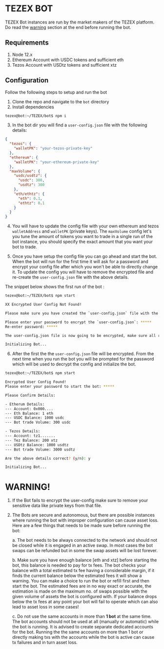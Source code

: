 # TEZEX BOT

TEZEX Bot instances are run by the market makers of the TEZEX platform. Do read the [warning](#warning) section at the end before running the bot.

## Requirements

1. Node 12.x
2. Ethereum Account with USDC tokens and sufficient eth
3. Tezos Account with USDtz tokens and sufficient xtz

## Configuration

Follow the following steps to setup and run the bot

1. Clone the repo and navigate to the `bot` directory
2. Install dependencies

```sh
tezex@bot:~/TEZEX/bot$ npm i
```

3. In the bot dir you will find a `user-config.json` file with the following details:

```json
{
  "tezos": {
    "walletPK": "your-tezos-private-key"
  },
  "ethereum": {
    "walletPK": "your-ethereum-private-key"
  },
  "maxVolume": {
    "usdc/usdtz": {
      "usdc": 300,
      "usdtz": 300
    },
    "eth/ethtz": {
      "eth": 0.1,
      "ethtz": 0.1
    }
  }
}
```

4. You will have to update the config file with your own ethereum and tezos `walletAddress` and `walletPK` (private keys). The `maxVolume` config let's you tune the amount of tokens you want to trade in a single run of the bot instance, you should specify the exact amount that you want your bot to trade.

5. Once you have setup the config file you can go ahead and start the bot. When the bot will run for the first time it will ask for a password and encrypt your config file after which you won't be able to directly change it. To update the config you will have to remove the encrypted file and re-create the `user-config.json` file with the above details.

The snippet below shows the first run of the bot :

```sh
tezex@bot:~/TEZEX/bot$ npm start

XX Encrypted User Config Not Found!

Please make sure you have created the `user-config.json` file with the required details as mentioned in the documentation

Please enter your password to encrypt the `user-config.json`: *****
Re-enter password: *****

The user-config.json file is now going to be encrypted, make sure all required details are present. Continue? (y/n):  y

Initializing Bot...
```

6. After the first the the `user-config.json` file will be encrypted. From the next time when you run the bot you will be prompted for the password which will be used to decrypt the config and initialize the bot.

```sh
tezex@bot:~/TEZEX/bot$ npm start

Encrypted User Config Found!
Please enter your password to start the bot: *****

Please Confirm Details:

- Etherum Details:
--- Account: 0x000....
--- Eth Balance: 1 eth
--- USDC Balance: 1000 usdc
--- Bot trade Volume: 300 usdc

- Tezos Details:
--- Account: tz1.......
--- Tez Balance: 200 xtz
--- USDtz Balance: 1000 usdtz
--- Bot trade Volume: 3000 usdtz

Are the above details correct? (y/n): y

Initializing Bot...
```

# WARNING!

1. If the Bot fails to encrypt the user-config make sure to remove your sensitive data like private keys from that file.

2. The Bots are secure and autonomous, but there are possible instances where running the bot with improper configuration can cause asset loss. Here are a few things that needs to be made sure before running the bot:

   a. The bot needs to be always connected to the network and should not be closed while it is engaged in an active swap. In most cases the bot swaps can be refunded but in some the swap assets will be lost forever.

   b. Make sure you have enough balance [eth and xtz] before starting the bot, this balance is needed to pay for tx fees. The bot checks your balance with a total estimated tx fee having a considerable margin, if it finds the current balance below the estimated fees it will show a warning. You can make a choice to run the bot or refill first and then start the bot. The estimated fees are in no way exact or accurate, the estimation is made on the maximum no. of swaps possible with the given volume of assets the bot is configured with.
   If your balance drops below the tx fees at any point your bot will fail to operate which can also lead to asset loss in some cases!

   c. Do not use the same accounts in more than **1 bot** at the same time. The bot accounts should not be used at all (manually or automatic) while the bot is running. It is advised to create separate dedicated accounts for the bot. Running the the same accounts on more than 1 bot or directly making txs with the accounts while the bot is active can cause tx failures and in turn asset loss.
